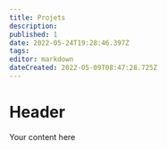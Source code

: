 ```yaml
---
title: Projets
description: 
published: 1
date: 2022-05-24T19:28:46.397Z
tags: 
editor: markdown
dateCreated: 2022-05-09T08:47:28.725Z
---
```


# Header
Your content here